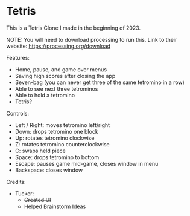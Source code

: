 # Tetris
This is a Tetris Clone I made in the beginning of 2023.

NOTE: You will need to download processing to run this. Link to their website: https://processing.org/download 

Features:
- Home, pause, and game over menus
- Saving high scores after closing the app
- Seven-bag (you can never get three of the same tetromino in a row)
- Able to see next three tetrominos
- Able to hold a tetromino
- Tetris?

Controls:
- Left / Right: moves tetromino left/right
- Down: drops tetromino one block
- Up: rotates tetromino clockwise
- Z: rotates tetromino counterclockwise
- C: swaps held piece
- Space: drops tetromino to bottom
- Escape: pauses game mid-game, closes window in menu
- Backspace: closes window 

Credits:
 - Tucker:
    - ~~Created UI~~
    - Helped Brainstorm Ideas
